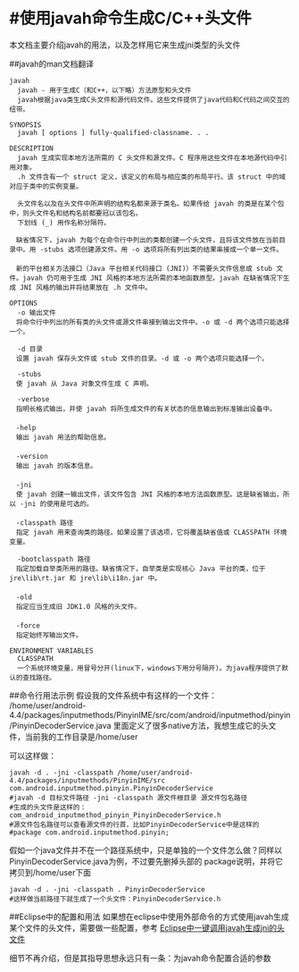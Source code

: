 #使用javah命令生成C/C++头文件
=============================
本文档主要介绍javah的用法，以及怎样用它来生成jni类型的头文件

##javah的man文档翻译
```
javah
  javah - 用于生成C（和C++，以下略）方法原型和头文件
  javah根据java类生成C头文件和源代码文件。这些文件提供了java代码和C代码之间交互的纽带。

SYNOPSIS
  javah [ options ] fully-qualified-classname. . .

DESCRIPTION
  javah 生成实现本地方法所需的 C 头文件和源文件。C 程序用这些文件在本地源代码中引用对象。
  .h 文件含有一个 struct 定义，该定义的布局与相应类的布局平行。该 struct 中的域对应于类中的实例变量。

  头文件名以及在头文件中所声明的结构名都来源于类名。如果传给 javah 的类是在某个包中，则头文件名和结构名前都要冠以该包名。
  下划线 (_) 用作名称分隔符。 
  
　缺省情况下，javah 为每个在命令行中列出的类都创建一个头文件，且将该文件放在当前目录中。用 -stubs 选项创建源文件。用 -o 选项将所有列出类的结果串接成一个单一文件。 
　
　新的平台相关方法接口（Java 平台相关代码接口 (JNI)）不需要头文件信息或 stub 文件。javah 仍可用于生成 JNI 风格的本地方法所需的本地函数原型。javah 在缺省情况下生成 JNI 风格的输出并将结果放在 .h 文件中。

OPTIONS
  -o 输出文件 
　将命令行中列出的所有类的头文件或源文件串接到输出文件中。-o 或 -d 两个选项只能选择一个。

  -d 目录 
　设置 javah 保存头文件或 stub 文件的目录。-d 或 -o 两个选项只能选择一个。

  -stubs 
　使 javah 从 Java 对象文件生成 C 声明。 

  -verbose 
　指明长格式输出，并使 javah 将所生成文件的有关状态的信息输出到标准输出设备中。 
　　
　-help 
　输出 javah 用法的帮助信息。 
　　
　-version 
　输出 javah 的版本信息。 
　
　-jni 
　使 javah 创建一输出文件，该文件包含 JNI 风格的本地方法函数原型。这是缺省输出，所以 -jni 的使用是可选的。 
　　
　-classpath 路径 
　指定 javah 用来查询类的路径。如果设置了该选项，它将覆盖缺省值或 CLASSPATH 环境变量。

  -bootclasspath 路径 
　指定加载自举类所用的路径。缺省情况下，自举类是实现核心 Java 平台的类，位于 jre\lib\rt.jar 和 jre\lib\i18n.jar 中。 
　　
　-old 
　指定应当生成旧 JDK1.0 风格的头文件。 
　　
　-force 
　指定始终写输出文件。

ENVIRONMENT VARIABLES
  CLASSPATH
  一个系统环境变量，用冒号分开(linux下，windows下用分号隔开)。为java程序提供了默认的查找路径。
```

##命令行用法示例
假设我的文件系统中有这样的一个文件：
/home/user/android-4.4/packages/inputmethods/PinyinIME/src/com/android/inputmethod/pinyin/PinyinDecoderService.java
里面定义了很多native方法，我想生成它的头文件，当前我的工作目录是/home/user

可以这样做：
```shell
javah -d . -jni -classpath /home/user/android-4.4/packages/inputmethods/PinyinIME/src com.android.inputmethod.pinyin.PinyinDecoderService  
#javah -d 目标文件路径 -jni -classpath 源文件根目录 源文件包名路径
#生成的头文件是这样的：com_android_inputmethod_pinyin_PinyinDecoderService.h
#源文件包名路径可以查看源文件的行首，比如PinyinDecoderService中是这样的
#package com.android.inputmethod.pinyin; 
```

假如一个java文件并不在一个路径系统中，只是单独的一个文件怎么做？同样以PinyinDecoderService.java为例，不过要先删掉头部的
package说明，并将它拷贝到/home/user下面
```shell
javah -d . -jni -classpath . PinyinDecoderService
#这样做当前路径下就生成了一个头文件：PinyinDecoderService.h
```

##Eclipse中的配置和用法
如果想在eclipse中使用外部命令的方式使用javah生成某个文件的头文件，需要做一些配置，参考
[Eclipse中一键调用javah生成jni的头文件](http://blog.csdn.net/s098668/article/details/8255734)

细节不再介绍，但是其指导思想永远只有一条：为javah命令配置合适的参数
